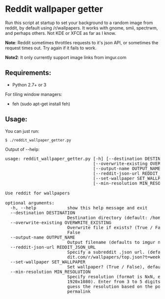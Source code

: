 # Reddit wallpaper getter

Run this script at startup to set your background to a random image from reddit, by default using /r/wallpapers. It works with gnome, smii, spectrwm, and perhaps others. Not KDE or XFCE as far as I know.

**Note**: Reddit sometimes throttles requests to it's json API, or sometimes the request times out. Try again if it fails to work.

**Note2**: It only currently support image links from imgur.com

## Requirements:

* Python 2.7+ or 3

For tiling window managers:

* feh (sudo apt-get install feh)

## Usage:

You can just run:

    $ ./reddit_wallpaper_getter.py

Output of --help:

<pre>
usage: reddit_wallpaper_getter.py [-h] [--destination DESTINATION]
                                  [--overwrite-existing OVERWRITE_EXISTING]
                                  [--output-name OUTPUT_NAME]
                                  [--reddit-json-url REDDIT_JSON_URL]
                                  [--set-wallpaper SET_WALLPAPER]
                                  [--min-resolution MIN_RESOLUTION]

Use reddit for wallpapers

optional arguments:
  -h, --help            show this help message and exit
  --destination DESTINATION
                        Destination directory (default: /home/b/.r_wallpapers)
  --overwrite-existing OVERWRITE_EXISTING
                        Overwrite file if exists? (True / False), default is
                        False
  --output-name OUTPUT_NAME
                        Output filename (defaults to imgur name)
  --reddit-json-url REDDIT_JSON_URL
                        Specify a subreddit .json url. (default http://www.red
                        dit.com/r/wallpapers/top.json?t=week&limit=50)
  --set-wallpaper SET_WALLPAPER
                        Set wallpaper? (True / False), default is True
  --min-resolution MIN_RESOLUTION
                        Specify resolution (format is NxN, example:
                        1920x1080). Enter from 3 to 5 digits. We'll try to
                        guess the resolution based on the post title and
                        permalink
</pre>
